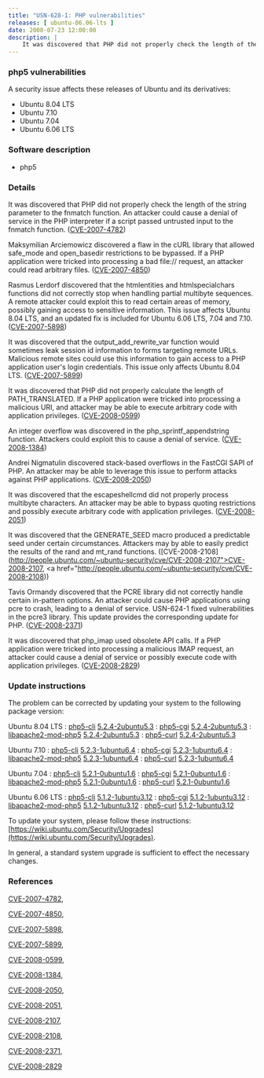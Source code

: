 ```yaml
---
title: "USN-628-1: PHP vulnerabilities"
releases: [ ubuntu-06.06-lts ]
date: 2008-07-23 12:00:00
description: |
    It was discovered that PHP did not properly check the length of the string parameter to the fnmatch function. An attacker could cause a denial of service in the PHP interpreter if a script passed untrusted input to the fnmatch function. ([CVE-2007-4782](http://people.ubuntu.com/~ubuntu-security/cve/CVE-2007-4782))
--- 
```

 
### php5 vulnerabilities

A security issue affects these releases of Ubuntu and its derivatives:

* Ubuntu 8.04 LTS
* Ubuntu 7.10
* Ubuntu 7.04
* Ubuntu 6.06 LTS

### Software description

* php5 

### Details

It was discovered that PHP did not properly check the length of the string parameter to the fnmatch function. An attacker could cause a denial of service in the PHP interpreter if a script passed untrusted input to the fnmatch function. ([CVE-2007-4782](http://people.ubuntu.com/~ubuntu-security/cve/CVE-2007-4782))

Maksymilian Arciemowicz discovered a flaw in the cURL library that allowed safe_mode and open_basedir restrictions to be bypassed. If a PHP application were tricked into processing a bad file:// request, an attacker could read arbitrary files. ([CVE-2007-4850](http://people.ubuntu.com/~ubuntu-security/cve/CVE-2007-4850))

Rasmus Lerdorf discovered that the htmlentities and htmlspecialchars functions did not correctly stop when handling partial multibyte sequences. A remote attacker could exploit this to read certain areas of memory, possibly gaining access to sensitive information. This issue affects Ubuntu 8.04 LTS, and an updated fix is included for Ubuntu 6.06 LTS, 7.04 and 7.10. ([CVE-2007-5898](http://people.ubuntu.com/~ubuntu-security/cve/CVE-2007-5898))

It was discovered that the output_add_rewrite_var function would sometimes leak session id information to forms targeting remote URLs. Malicious remote sites could use this information to gain access to a PHP application user&#39;s login credentials. This issue only affects Ubuntu 8.04 LTS. ([CVE-2007-5899](http://people.ubuntu.com/~ubuntu-security/cve/CVE-2007-5899))

It was discovered that PHP did not properly calculate the length of PATH_TRANSLATED. If a PHP application were tricked into processing a malicious URI, and attacker may be able to execute arbitrary code with application privileges. ([CVE-2008-0599](http://people.ubuntu.com/~ubuntu-security/cve/CVE-2008-0599))

An integer overflow was discovered in the php_sprintf_appendstring function. Attackers could exploit this to cause a denial of service. ([CVE-2008-1384](http://people.ubuntu.com/~ubuntu-security/cve/CVE-2008-1384))

Andrei Nigmatulin discovered stack-based overflows in the FastCGI SAPI of PHP. An attacker may be able to leverage this issue to perform attacks against PHP applications. ([CVE-2008-2050](http://people.ubuntu.com/~ubuntu-security/cve/CVE-2008-2050))

It was discovered that the escapeshellcmd did not properly process multibyte characters. An attacker may be able to bypass quoting restrictions and possibly execute arbitrary code with application privileges. ([CVE-2008-2051](http://people.ubuntu.com/~ubuntu-security/cve/CVE-2008-2051))

It was discovered that the GENERATE_SEED macro produced a predictable seed under certain circumstances. Attackers may by able to easily predict the results of the rand and mt_rand functions. ([CVE-2008-2108](http://people.ubuntu.com/~ubuntu-security/cve/CVE-2008-2107">CVE-2008-2107</a>, <a href="http://people.ubuntu.com/~ubuntu-security/cve/CVE-2008-2108))

Tavis Ormandy discovered that the PCRE library did not correctly handle certain in-pattern options. An attacker could cause PHP applications using pcre to crash, leading to a denial of service. USN-624-1 fixed vulnerabilities in the pcre3 library. This update provides the corresponding update for PHP. ([CVE-2008-2371](http://people.ubuntu.com/~ubuntu-security/cve/CVE-2008-2371))

It was discovered that php_imap used obsolete API calls. If a PHP application were tricked into processing a malicious IMAP request, an attacker could cause a denial of service or possibly execute code with application privileges. ([CVE-2008-2829](http://people.ubuntu.com/~ubuntu-security/cve/CVE-2008-2829)) 

### Update instructions

The problem can be corrected by updating your system to the following package version:

Ubuntu 8.04 LTS
 : [php5-cli](https://launchpad.net/ubuntu/+source/php5) <span> [5.2.4-2ubuntu5.3](https://launchpad.net/ubuntu/+source/php5/5.2.4-2ubuntu5.3) </span> 
 : [php5-cgi](https://launchpad.net/ubuntu/+source/php5) <span> [5.2.4-2ubuntu5.3](https://launchpad.net/ubuntu/+source/php5/5.2.4-2ubuntu5.3) </span> 
 : [libapache2-mod-php5](https://launchpad.net/ubuntu/+source/php5) <span> [5.2.4-2ubuntu5.3](https://launchpad.net/ubuntu/+source/php5/5.2.4-2ubuntu5.3) </span> 
 : [php5-curl](https://launchpad.net/ubuntu/+source/php5) <span> [5.2.4-2ubuntu5.3](https://launchpad.net/ubuntu/+source/php5/5.2.4-2ubuntu5.3) </span> 

Ubuntu 7.10
 : [php5-cli](https://launchpad.net/ubuntu/+source/php5) <span> [5.2.3-1ubuntu6.4](https://launchpad.net/ubuntu/+source/php5/5.2.3-1ubuntu6.4) </span> 
 : [php5-cgi](https://launchpad.net/ubuntu/+source/php5) <span> [5.2.3-1ubuntu6.4](https://launchpad.net/ubuntu/+source/php5/5.2.3-1ubuntu6.4) </span> 
 : [libapache2-mod-php5](https://launchpad.net/ubuntu/+source/php5) <span> [5.2.3-1ubuntu6.4](https://launchpad.net/ubuntu/+source/php5/5.2.3-1ubuntu6.4) </span> 
 : [php5-curl](https://launchpad.net/ubuntu/+source/php5) <span> [5.2.3-1ubuntu6.4](https://launchpad.net/ubuntu/+source/php5/5.2.3-1ubuntu6.4) </span> 

Ubuntu 7.04
 : [php5-cli](https://launchpad.net/ubuntu/+source/php5) <span> [5.2.1-0ubuntu1.6](https://launchpad.net/ubuntu/+source/php5/5.2.1-0ubuntu1.6) </span> 
 : [php5-cgi](https://launchpad.net/ubuntu/+source/php5) <span> [5.2.1-0ubuntu1.6](https://launchpad.net/ubuntu/+source/php5/5.2.1-0ubuntu1.6) </span> 
 : [libapache2-mod-php5](https://launchpad.net/ubuntu/+source/php5) <span> [5.2.1-0ubuntu1.6](https://launchpad.net/ubuntu/+source/php5/5.2.1-0ubuntu1.6) </span> 
 : [php5-curl](https://launchpad.net/ubuntu/+source/php5) <span> [5.2.1-0ubuntu1.6](https://launchpad.net/ubuntu/+source/php5/5.2.1-0ubuntu1.6) </span> 

Ubuntu 6.06 LTS
 : [php5-cli](https://launchpad.net/ubuntu/+source/php5) <span> [5.1.2-1ubuntu3.12](https://launchpad.net/ubuntu/+source/php5/5.1.2-1ubuntu3.12) </span> 
 : [php5-cgi](https://launchpad.net/ubuntu/+source/php5) <span> [5.1.2-1ubuntu3.12](https://launchpad.net/ubuntu/+source/php5/5.1.2-1ubuntu3.12) </span> 
 : [libapache2-mod-php5](https://launchpad.net/ubuntu/+source/php5) <span> [5.1.2-1ubuntu3.12](https://launchpad.net/ubuntu/+source/php5/5.1.2-1ubuntu3.12) </span> 
 : [php5-curl](https://launchpad.net/ubuntu/+source/php5) <span> [5.1.2-1ubuntu3.12](https://launchpad.net/ubuntu/+source/php5/5.1.2-1ubuntu3.12) </span> 

To update your system, please follow these instructions: [https://wiki.ubuntu.com/Security/Upgrades](https://wiki.ubuntu.com/Security/Upgrades).

In general, a standard system upgrade is sufficient to effect the necessary changes. 

### References

 [CVE-2007-4782](http://people.ubuntu.com/~ubuntu-security/cve/CVE-2007-4782), 

 [CVE-2007-4850](http://people.ubuntu.com/~ubuntu-security/cve/CVE-2007-4850), 

 [CVE-2007-5898](http://people.ubuntu.com/~ubuntu-security/cve/CVE-2007-5898), 

 [CVE-2007-5899](http://people.ubuntu.com/~ubuntu-security/cve/CVE-2007-5899), 

 [CVE-2008-0599](http://people.ubuntu.com/~ubuntu-security/cve/CVE-2008-0599), 

 [CVE-2008-1384](http://people.ubuntu.com/~ubuntu-security/cve/CVE-2008-1384), 

 [CVE-2008-2050](http://people.ubuntu.com/~ubuntu-security/cve/CVE-2008-2050), 

 [CVE-2008-2051](http://people.ubuntu.com/~ubuntu-security/cve/CVE-2008-2051), 

 [CVE-2008-2107](http://people.ubuntu.com/~ubuntu-security/cve/CVE-2008-2107), 

 [CVE-2008-2108](http://people.ubuntu.com/~ubuntu-security/cve/CVE-2008-2108), 

 [CVE-2008-2371](http://people.ubuntu.com/~ubuntu-security/cve/CVE-2008-2371), 

 [CVE-2008-2829](http://people.ubuntu.com/~ubuntu-security/cve/CVE-2008-2829)
 
